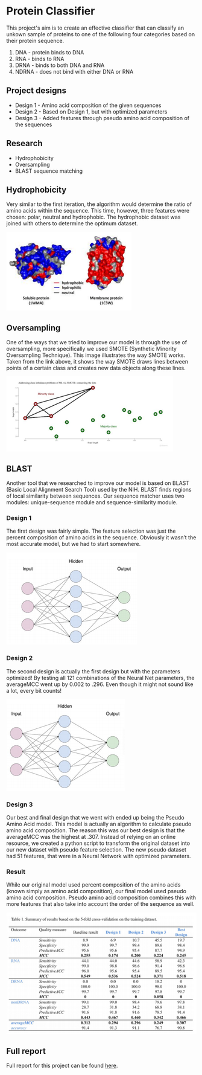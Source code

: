# Protein Classifier
This project's aim is to create an effective classifier that can classify an unkown sample of proteins to one of the following four categories based on their protein sequence.
1.  DNA - protein binds to DNA
2. RNA - binds to RNA
3. DRNA - binds to both DNA and RNA
4. NDRNA - does not bind with either DNA or RNA

## Project designs
- Design 1 - Amino acid composition of the given sequences 
- Design 2 - Based on Design 1, but with optimized parameters
- Design 3 - Added features through pseudo amino acid composition of the sequences

## Research
- Hydrophobicity
- Oversampling
- BLAST sequence matching

## Hydrophobicity
Very similar to the first iteration, the algorithm would determine the ratio of amino acids within the sequence. This time, however, three features were chosen: polar, neutral and hydrophobic. The hydrophobic dataset was joined with others to determine the optimum dataset.

![image](images/hydro.PNG)

## Oversampling
One of the ways that we tried to improve our model is through the use of oversampling, more specifically we used SMOTE (Synthetic Minority Oversampling Technique). This image illustrates the way SMOTE works. Taken from the link above, it shows the way SMOTE draws lines between points of a certain class and creates new data objects along these lines.

![image](images/oversampling.PNG)

## BLAST
Another tool that we researched to improve our model is based on BLAST (Basic Local Alignment Search Tool) used by the NIH. BLAST finds regions of local similarity between sequences. Our sequence matcher uses two modules: unique-sequence module and sequence-similarity module.

### Design 1
The first design was fairly simple. The feature selection was just the percent composition of amino acids in the sequence. Obviously it wasn’t the most accurate model, but we had to start somewhere.

![image](images/d1.PNG)

### Design 2
The second design is actually the first design but with the parameters optimized! By testing all 121 combinations of the Neural Net parameters, the averageMCC went up by 0.002 to .296. Even though it might not sound like a lot, every bit counts!

![image](images/d2.PNG)

### Design 3
Our best and final design that we went with ended up being the Pseudo Amino Acid model. This model is actually an algorithm to calculate pseudo amino acid composition. The reason this was our best design is that the averageMCC was the highest at .307. Instead of relying on an online resource, we created a python script to transform the original dataset into our new dataset with pseudo feature selection. The new pseudo dataset had 51 features, that were in a Neural Network with optimized parameters.

### Result
While our original model used percent composition of the amino acids (known simply as amino acid composition), our final model used pseudo amino acid composition. Pseudo amino acid composition combines this with more features that also take into account the order of the sequence as well.

![image](images/r.PNG)

## Full report
Full report for this project can be found [here](report.pdf).